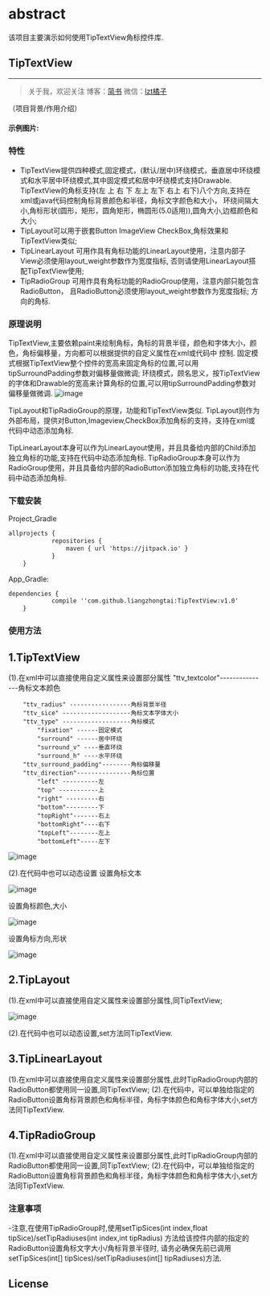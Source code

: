 # abstract
该项目主要演示如何使用TipTextView角标控件库.
## TipTextView
---------------

> 关于我，欢迎关注
  博客：[简书](http://www.jianshu.com/users/8d01db870d4a/timeline) 微信：[lzt橘子](18520660170)

（项目背景/作用介绍）

#### 示例图片:

### 特性
- TipTextView提供四种模式,固定模式，(默认/居中)环绕模式，垂直居中环绕模式和水平居中环绕模式,其中固定模式和居中环绕模式支持Drawable.
  TipTextView的角标支持(左 上 右 下 左上 左下 右上 右下)八个方向,支持在xml或java代码控制角标背景颜色和半径，角标文字颜色和大小，
	         环绕间隔大小,角标形状(圆形，矩形，圆角矩形，椭圆形(5.0适用)),圆角大小,边框颜色和大小;
- TipLayout可以用于嵌套Button ImageView CheckBox,角标效果和TipTextView类似;
- TipLinearLayout 可用作具有角标功能的LinearLayout使用，注意内部子View必须使用layout_weight参数作为宽度指标,
                  否则请使用LinearLayout搭配TipTextView使用;
- TipRadioGroup	  可用作具有角标功能的RadioGroup使用，注意内部只能包含RadioButton，
                  且RadioButton必须使用layout_weight参数作为宽度指标;
方向的角标.
### 原理说明

TipTextView,主要依赖paint来绘制角标，角标的背景半径，颜色和字体大小，颜色，角标偏移量，方向都可以根据提供的自定义属性在xml或代码中
控制.
固定模式根据TipTextView整个控件的宽高来固定角标的位置,可以用tipSurroundPadding参数对偏移量做微调;
环绕模式，顾名思义，按TipTextView的字体和Drawable的宽高来计算角标的位置,可以用tipSurroundPadding参数对偏移量做微调.
![image](https://github.com/liangzhongtai/TipTextView/blob/master/resultPic/tiptextview_0.png)

TipLayout和TipRadioGroup的原理，功能和TipTextView类似.
TipLayout则作为外部布局，提供对Button,Imageview,CheckBox添加角标的支持，支持在xml或代码中动态添加角标.

TipLinearLayout本身可以作为LinearLayout使用，并且具备给内部的Child添加独立角标的功能,支持在代码中动态添加角标.
TipRadioGroup本身可以作为RadioGroup使用，并且具备给内部的RadioButton添加独立角标的功能,支持在代码中动态添加角标.

### 下载安装
Project_Gradle
``` xml
allprojects {
		    repositories {
			    maven { url 'https://jitpack.io' }
		    }
	}
```
App_Gradle:
``` xml
dependencies {
	        compile ''com.github.liangzhongtai:TipTextView:v1.0'
	}
```
### 使用方法

## 1.TipTextView

(1).在xml中可以直接使用自定义属性来设置部分属性
        "ttv_textcolor"---------------角标文本颜色

        "ttv_radius" -----------------角标背景半径
        "ttv_sice" -------------------角标文本字体大小
        "ttv_type" -------------------角标模式
            "fixation" ------固定模式
            "surround" ------居中环绕
            "surround_v" ----垂直环绕
            "surround_h" ----水平环绕
        "ttv_surround_padding"--------角标偏移量
        "ttv_direction"---------------角标位置
        	"left" ----------左
        	"top" -----------上
        	"right" ---------右
        	"bottom"---------下
        	"topRight"-------右上
        	"bottomRight"----右下
        	"topLeft"--------左上
        	"bottomLeft"-----左下

![image](https://github.com/liangzhongtai/TipTextView/blob/master/resultPic/tiptextview_6.png)

(2).在代码中也可以动态设置
设置角标文本

![image](https://github.com/liangzhongtai/TipTextView/blob/master/resultPic/tiptextview_1.png)

设置角标颜色,大小

![image](https://github.com/liangzhongtai/TipTextView/blob/master/resultPic/tiptextview_2.png)

设置角标方向,形状

![image](https://github.com/liangzhongtai/TipTextView/blob/master/resultPic/tiptextview_3.png)


## 2.TipLayout
(1).在xml中可以直接使用自定义属性来设置部分属性,同TipTextView;

![image](https://github.com/liangzhongtai/ReplaceFonts/blob/master/resultPic/tiptextview_4.png)

(2).在代码中也可以动态设置,set方法同TipTextView.

## 3.TipLinearLayout
(1).在xml中可以直接使用自定义属性来设置部分属性,此时TipRadioGroup内部的RadioButton都使用同一设置,同TipTextView;
(2).在代码中，可以单独给指定的RadioButton设置角标背景颜色和角标半径，角标字体颜色和角标字体大小,set方法同TipTextView.

## 4.TipRadioGroup
(1).在xml中可以直接使用自定义属性来设置部分属性,此时TipRadioGroup内部的RadioButton都使用同一设置,同TipTextView;
(2).在代码中，可以单独给指定的RadioButton设置角标背景颜色和角标半径，角标字体颜色和角标字体大小,set方法同TipTextView.

### 注意事项

-注意,在使用TipRadioGroup时,使用setTipSices(int index,float tipSice)/setTipRadiuses(int index,int tipRadius)
      方法给该控件内部的指定的RadioButton设置角标文字大小/角标背景半径时,
 请务必确保先前已调用setTipSices(int[] tipSices)/setTipRadiuses(int[] tipRadiuses)方法.

## License

